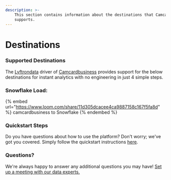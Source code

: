 ```yaml
---
description: >-
    This section contains information about the destinations that Camcardbusiness
    supports.
---
```


# Destinations

### Supported Destinations

The [Lyftrondata](https://www.lyftrondata.com/) driver of [Camcardbusiness](https://www.lyftrondata.com/integration/camcardbusiness/) provides support for the below destinations for instant analytics with no engineering in just 4 simple steps.

### Snowflake Load:

{% embed url="https://www.loom.com/share/11d305dcacee4ca9887158c167f5fa8d" %}
camcardbusiness to Snowflake
{% endembed %}

### Quickstart Steps

Do you have questions about how to use the platform? Don't worry; we've got you covered. Simply follow the quickstart instructions [here](../../../quickstart-steps.md).

### Questions? <a href="#questions" id="questions"></a>

We're always happy to answer any additional questions you may have! [Set up a meeting with our data experts.](https://www.lyftrondata.com/book-a-meeting/)
